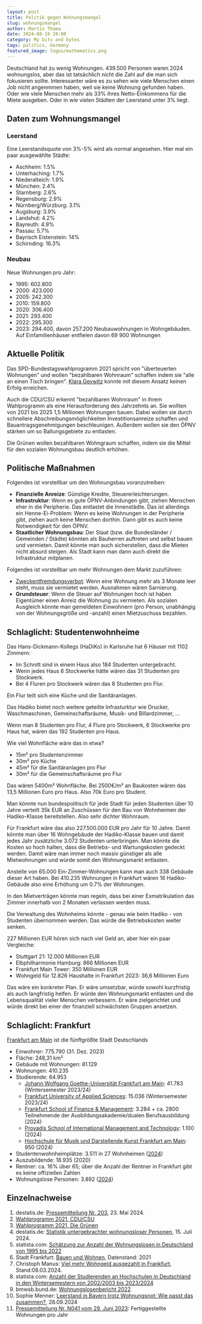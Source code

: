 ```yaml
---
layout: post
title: Politik gegen Wohnungsmangel
slug: wohnungsmangel
author: Martin Thoma
date: 2024-08-18 20:00
category: My bits and bytes
tags: politics, Germany
featured_image: logos/mathematics.png
---
```

Deutschland hat zu wenig Wohnungen. 439.500 Personen waren 2024 wohnungslos,
aber das ist tatsächlich nicht die Zahl auf die man sich fokusieren sollte.
Interessanter wäre es zu sehen wie viele Menschen einen Job nicht angenmmen
haben, weil sie keine Wohnung gefunden haben. Oder wie viele Menschen mehr als
33% ihres Netto-Einkommens für die Miete ausgeben. Oder in wie vielen Städten
der Leerstand unter 3% liegt.

## Daten zum Wohnungsmangel


### Leerstand

Eine Leerstandsquote von 3%-5% wird als normal angesehen. Hier mal ein paar
ausgewählte Städte:

* Aschheim: 1.5%
* Unterhaching: 1.7%
* Niederalteich: 1.9%
* München: 2.4%
* Starnberg: 2.6%
* Regensburg: 2.9%
* Nürnberg/Würzburg: 3.1%
* Augsburg: 3.9%
* Landshut: 4.2%
* Bayreuth: 4.9%
* Passau: 5.7%
* Bayrisch Eistenstein: 14%
* Schirnding: 16.3%

### Neubau

Neue Wohnungen pro Jahr:

* 1995: 602.800
* 2000: 423.000
* 2005: 242.300
* 2010: 159.800
* 2020: 306.400
* 2021: 293.400
* 2022: 295.300
* 2023: 294.400, davon 257.200 Neubauwohnungen in Wohngebäuden. Auf
        Einfamilienhäuser entfielen davon 69 900 Wohnungen


## Aktuelle Politik

Das SPD-Bundestagswahlprogramm 2021 spricht von
"überteuerten Wohnungen" und wollen "bezahlbaren Wohnraum" schaffen indem sie
"alle an einen Tisch bringen". [Klara Geywitz](https://de.wikipedia.org/wiki/Klara_Geywitz)
konnte mit diesem Ansatz keinen Erfolg erreichen.

Auch die CDU/CSU erkennt "bezahlbaren Wohnraum" in ihrem Wahlprogramm als eine
Herausforderung des Jahrzehnts an. Sie wollten von 2021 bis 2025 1,5 Millionen
Wohnungen bauen. Dabei wollen sie durch schnellere Abschreibungsmöglichkeiten
Investitionsanreize schaffen und Bauantragsgenehmigungen beschleunigen. Außerdem
wollen sie den ÖPNV stärken um so Ballungsgebiete zu entlasten.

Die Grünen wollen bezahlbaren Wohngraum schaffen, indem sie die Mittel für den
sozialen Wohnungsbau deutlich erhöhen.

## Politische Maßnahmen

Folgendes ist vorstellbar um den Wohnungsbau voranzutreiben:

* **Finanzielle Anreize**: Günstige Kredite, Steuererleichterungen.
* **Infrastruktur**: Wenn es gute ÖPNV-Anbindungen gibt, ziehen Menschen eher
  in die Peripherie. Das entlastet die Innenstädte. Das ist allerdings ein
  Henne-Ei-Problem: Wenn es keine Wohnungen in der Peripherie gibt, ziehen auch
  keine Menschen dorthin. Dann gibt es auch keine Notwendigkeit für den ÖPNV.
* **Staatlicher Wohnungsbau**: Der Staat (bzw. die Bundesländer / Gemeinden / Städte)
  könnten als Bauherren auftreten und selbst bauen und vermieten. Damit könnte
  man auch sicherstellen, dass die Mieten nicht absurd steigen. Als Stadt
  kann man dann auch direkt die Infrastruktur mitplanen.

Folgendes ist vorstellbar um mehr Wohnungen dem Markt zuzuführen:

* [Zweckentfremdungsverbot](https://de.wikipedia.org/wiki/Wohnraumzweckentfremdung):
  Wenn eine Wohnung mehr als 3 Monate leer steht, muss sie vermietet werden.
  Ausnahmen wären Sarnierung.
* **Grundsteuer**: Wenn die Steuer auf Wohnungen hoch ist haben Eigentümer einen
  Anreiz die Wohnung zu vermieten. Als sozialen Ausgleich könnte man gemeldeten
  Einwohnern (pro Person, unabhängig von der Wohnungsgröße und -anzahl) einen
  Mietzuschuss bezahlen.


## Schlaglicht: Studentenwohnheime

Das Hans-Dickmann-Kollegs (HaDiKo) in Karlsruhe hat 6 Häuser mit 1102 Zimmern:

* Im Schnitt sind in einem Haus also 184 Studenten untergebracht.
* Wenn jedes Haus 6 Stockwerke hätte wären das 31 Studenten pro Stockwerk.
* Bei 4 Fluren pro Stockwerk wären das 8 Studenten pro Flur.

Ein Flur teilt sich eine Küche und die Sanitäranlagen.

Das Hadiko bietet noch weitere geteilte Infrasturktur wie Drucker,
Waschmaschinen, Gemeinschaftsräume, Musik- und Billardzimmer, ...

Wenn man 8 Studenten pro Flur, 4 Flure pro Stockwerk, 6 Stockwerke pro Haus hat,
wären das 192 Studenten pro Haus.

Wie viel Wohnfläche wäre das in etwa?

* 15m² pro Studentenzimmer
* 30m² pro Küche
* 45m² für die Sanitäranlagen pro Flur
* 30m² für die Gemeinschaftsräume pro Flur

Das wären 5400m² Wohnfläche. Bei 2500€/m² an Baukosten wären das 13,5 Millionen
Euro pro Haus. Also 70k Euro pro Student.

Man könnte nun bundespolitisch für jede Stadt für jeden Studenten über 10 Jahre
verteilt 35k EUR an Zuschüssen für den Bau von Wohnheimen der Hadiko-Klasse
bereitstellen. Also sehr dichter Wohnraum.

Für Frankfurt wäre das also 227.500.000 EUR pro Jahr für 10 Jahre. Damit könnte
man über 16 Wohngebäude der Hadiko-Klasse bauen und damit jedes Jahr zusätzliche
3.072 Studenten unterbringen. Man könnte die Kosten so hoch halten, dass die
Betriebs- und Wartungskosten gedeckt werden. Damit wäre man immer noch massiv
günstiger als alle Mietwohnungen und würde somit den Wohnungsmarkt entlasten.

Anstelle von 65.000 Ein-Zimmer-Wohnungen kann man auch 338 Gebäude dieser Art
haben. Bei 410.235 Wohnungen in Frankfurt wären 16 Hadiko-Gebäude also eine
Erhöhung um 0.7% der Wohnungen.

In den Mietverträgen könnte man regeln, dass bei einer Exmatrikulation das
Zimmer innerhalb von 2 Monaten verlassen werden muss.

Die Verwaltung des Wohnheims könnte - genau wie beim Hadiko - von Studenten
übernommen werden. Das würde die Betriebskosten weiter senken.


227 Millionen EUR hören sich nach viel Geld an, aber hier ein paar Vergleiche:

* Stuttgart 21: 12.000 Millionen EUR
* Elbphilharmonie Hamburg: 866 Millionen EUR
* Frankfurt Main Tower: 350 Millionen EUR
* Wohngeld für 12.826 Haushalte in Frankfurt 2023: 36,6 Millionen Euro


Das wäre ein konkreter Plan. Er wäre umsetzbar, würde sowohl kurzfristig als
auch langfristig helfen. Er würde den Wohnungsmarkt entlasten und die
Lebensqualität vieler Menschen verbessern. Er wäre zielgerichtet und würde
direkt bei einer der finanziell schwächsten Gruppen ansetzen.

## Schlaglicht: Frankfurt

[Frankfurt am Main](https://de.wikipedia.org/wiki/Frankfurt_am_Main) ist die
fünftgrößte Stadt Deutschlands

* Einwohner: 775.790 (31. Dez. 2023)
* Fläche: 248,31 km²
* Gebäude mit Wohnungen: 81.129
* Wohnungen: 410.235
* Studierende: 64.953
    * [Johann Wolfgang Goethe-Universität Frankfurt am Main](https://de.wikipedia.org/wiki/Johann_Wolfgang_Goethe-Universit%C3%A4t_Frankfurt_am_Main): 41.783 (Wintersemester 2023/24)
    * [Frankfurt University of Applied Sciences](https://de.wikipedia.org/wiki/Frankfurt_University_of_Applied_Sciences): 15.036 (Wintersemester 2023/24)
    * [Frankfurt School of Finance & Management](https://de.wikipedia.org/wiki/Frankfurt_School_of_Finance_%26_Management): 3.284 + ca. 2800 Teilnehmende der Ausbildungsakademie/dualen Berufsausbildung  (2024)
    * [Provadis School of International Management and Technology](https://de.wikipedia.org/wiki/Provadis_School_of_International_Management_and_Technology): 1.100 (2024)
    * [Hochschule für Musik und Darstellende Kunst Frankfurt am Main](https://de.wikipedia.org/wiki/Hochschule_f%C3%BCr_Musik_und_Darstellende_Kunst_Frankfurt_am_Main): 950 (2024)
* Studentenwohnheimplätze: 3.511 in 27 Wohnheimen ([2024](https://studiwohnen.com/studentenwohnheime-in/frankfurt-am-main))
* Auszubildende:  18.935 (2020)
* Rentner: ca. 16% über 65; über die Anzahl der Rentner in Frankfurt gibt es keine offiziellen Zahlen
* Wohnungslose Personen: 3.892 ([2024](https://www.faz.net/aktuell/rhein-main/frankfurt/obdachlosenhilfe-in-frankfurt-niemand-muss-auf-der-strasse-schlafen-19435699.html))


## Einzelnachweise

1. destatis.de: [Pressemitteilung Nr. 203](https://www.destatis.de/DE/Presse/Pressemitteilungen/2024/05/PD24_203_31121.html), 23. Mai 2024.
2. [Wahlprogramm 2021, CDU/CSU](https://www.cdu.de/artikel/ein-guter-plan-fuer-deutschland)
3. [Wahlprogramm 2021, Die Grünen](https://www.gruene.de/artikel/wahlprogramm-zur-bundestagswahl-2021)
4. destatis.de: [Statistik untergebrachter wohnungsloser Personen](https://www.destatis.de/DE/Themen/Gesellschaft-Umwelt/Soziales/Wohnungslosigkeit/_inhalt.html), 15. Juli 2024.
5. statista.com: [Schätzung zur Anzahl der Wohnungslosen in Deutschland von 1995 bis 2022](https://de.statista.com/statistik/daten/studie/36350/umfrage/anzahl-der-wohnungslosen-in-deutschland-seit-1995/)
6. Stadt Frankfurt: [Bauen und Wohnen](https://frankfurt.de/service-und-rathaus/daten-informationen-wissen/themen/bauen-und-wohnen), Datenstand: 2021
7. Christoph Manus: [Viel mehr Wohngeld ausgezahlt in Frankfurt](https://www.fr.de/frankfurt/viel-mehr-wohngeld-ausgezahlt-in-frankfurt-92879414.html), Stand:08.03.2024.
8. statista.com: [Anzahl der Studierenden an Hochschulen in Deutschland in den Wintersemestern von 2002/2003 bis 2023/2024](https://de.statista.com/statistik/daten/studie/221/umfrage/anzahl-der-studenten-an-deutschen-hochschulen/)
9. bmwsb.bund.de: [Wohnungslosenbericht 2022](https://www.bmwsb.bund.de/SharedDocs/downloads/Webs/BMWSB/DE/veroeffentlichungen/pm-kurzmeldung/wohnungslosenbericht-2022.html)
10. Sophie Menner: [Leerstand in Bayern trotz Wohnungsnot: Wie passt das zusammen?](https://www.br.de/nachrichten/bayern/leerstand-in-bayern-und-wohnungsnot-wie-passt-das-zusammen,UIa6oLh), 28.09.2024
11. [Pressemitteilung Nr. N041 vom 29. Juni 2023](https://www.destatis.de/DE/Presse/Pressemitteilungen/2023/06/PD23_N041_31.html): Fertiggestellte Wohnungen pro Jahr
